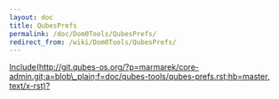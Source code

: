 ```yaml
---
layout: doc
title: QubesPrefs
permalink: /doc/Dom0Tools/QubesPrefs/
redirect_from: /wiki/Dom0Tools/QubesPrefs/
---
```


[Include(http://git.qubes-os.org/?p=marmarek/core-admin.git;a=blob\_plain;f=doc/qubes-tools/qubes-prefs.rst;hb=master, text/x-rst)?](/wiki/Dom0Tools/Include(http%3A/git.qubes-os.org?p=marmarek/core-admin.git;a=blob_plain;f=doc/qubes-tools/qubes-prefs.rst;hb=master,%20text/x-rst))
